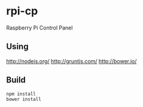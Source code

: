 rpi-cp
======

Raspberry Pi Control Panel

Using
-----
http://nodejs.org/
http://gruntjs.com/
http://bower.io/

Build
-----
```
npm install
bower install
```

